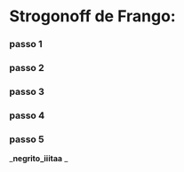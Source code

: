 # Strogonoff de Frango: 

### passo 1

### passo 2

### passo 3 

### passo 4

### passo 5

_**negrito_iiitaa** _



